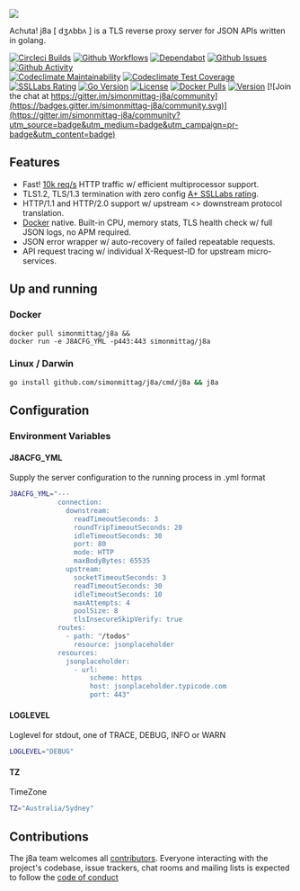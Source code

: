![](images/j8a.png)

Achuta! j8a [ dʒʌbbʌ ] is a TLS reverse proxy server for JSON APIs written in golang.

[![Circleci Builds](https://circleci.com/gh/simonmittag/j8a.svg?style=shield)](https://circleci.com/gh/simonmittag/j8a)
[![Github Workflows](https://github.com/simonmittag/j8a/workflows/Go/badge.svg)](https://github.com/simonmittag/j8a/actions)
[![Dependabot](https://badgen.net/badge/Dependabot/enabled/green?icon=dependabot)](https://github.com/simonmittag/j8a/pulls?q=is%3Aopen+is%3Apr)
[![Github Issues](https://img.shields.io/github/issues/simonmittag/j8a)](https://github.com/simonmittag/j8a/issues)
[![Github Activity](https://img.shields.io/github/commit-activity/m/simonmittag/j8a)](https://img.shields.io/github/commit-activity/m/simonmittag/j8a)  
[![Codeclimate Maintainability](https://api.codeclimate.com/v1/badges/326d3c304e32645811c8/maintainability)](https://codeclimate.com/github/simonmittag/jabba/maintainability)
[![Codeclimate Test Coverage](https://api.codeclimate.com/v1/badges/326d3c304e32645811c8/test_coverage)](https://codeclimate.com/github/simonmittag/jabba/code)
[![SSLLabs Rating](https://img.shields.io/badge/SSLLabs-A%2B-brightgreen)](https://www.ssllabs.com/ssltest/analyze.html?d=j8a.io)
[![Go Version](https://img.shields.io/github/go-mod/go-version/simonmittag/j8a)](https://img.shields.io/github/go-mod/go-version/simonmittag/j8a)
[![License](https://img.shields.io/badge/License-Apache%202.0-blue.svg)](https://opensource.org/licenses/Apache-2.0)
[![Docker Pulls](https://img.shields.io/docker/pulls/simonmittag/j8a)](https://hub.docker.com/repository/docker/simonmittag/j8a)
[![Version](https://img.shields.io/docker/v/simonmittag/j8a/0.6.15)](https://hub.docker.com/repository/docker/simonmittag/j8a) [![Join the chat at https://gitter.im/simonmittag-j8a/community](https://badges.gitter.im/simonmittag-j8a/community.svg)](https://gitter.im/simonmittag-j8a/community?utm_source=badge&utm_medium=badge&utm_campaign=pr-badge&utm_content=badge)

## Features
* Fast! [10k req/s](https://1567-245031269-gh.circle-artifacts.com/0/performance_results_http_low.json) HTTP traffic w/ efficient multiprocessor support.
* TLS1.2, TLS/1.3 termination with zero config [A+ SSLLabs rating](https://www.ssllabs.com/ssltest/analyze.html?d=j8a.io).
* HTTP/1.1 and HTTP/2.0 support w/ upstream <> downstream protocol translation.
* [Docker](https://hub.docker.com/repository/docker/simonmittag/j8a) native. Built-in CPU, memory stats, TLS health check w/ full JSON logs, no APM required.
* JSON error wrapper w/ auto-recovery of failed repeatable requests.
* API request tracing w/ individual X-Request-ID for upstream micro-services.

## Up and running
### Docker
```
docker pull simonmittag/j8a &&
docker run -e J8ACFG_YML -p443:443 simonmittag/j8a
```

### Linux / Darwin
```bash
go install github.com/simonmittag/j8a/cmd/j8a && j8a
```

## Configuration
### Environment Variables

#### J8ACFG_YML
Supply the server configuration to the running process in .yml format

```bash
J8ACFG_YML="---
            connection:
              downstream:
                readTimeoutSeconds: 3
                roundTripTimeoutSeconds: 20
                idleTimeoutSeconds: 30
                port: 80
                mode: HTTP
                maxBodyBytes: 65535
              upstream:
                socketTimeoutSeconds: 3
                readTimeoutSeconds: 30
                idleTimeoutSeconds: 10
                maxAttempts: 4
                poolSize: 8
                tlsInsecureSkipVerify: true
            routes:
              - path: "/todos"
                resource: jsonplaceholder
            resources:
              jsonplaceholder:
                - url:
                    scheme: https
                    host: jsonplaceholder.typicode.com
                    port: 443"
```

#### LOGLEVEL
Loglevel for stdout, one of TRACE, DEBUG, INFO or WARN

```bash
LOGLEVEL="DEBUG"
```

#### TZ
TimeZone

```bash
TZ="Australia/Sydney"
```

## Contributions
The j8a team welcomes all [contributors](https://github.com/simonmittag/j8a/blob/master/CONTRIBUTING.md). Everyone interacting with the project's codebase, issue trackers, chat rooms and mailing lists
is expected to follow the [code of conduct](https://github.com/simonmittag/j8a/blob/master/CODE_OF_CONDUCT.md)
